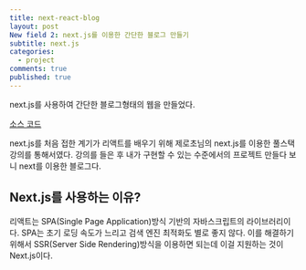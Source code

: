 ```yaml
---
title: next-react-blog
layout: post
New field 2: next.js를 이용한 간단한 블로그 만들기
subtitle: next.js
categories:
  - project
comments: true
published: true
---
```


next.js를 사용하여 간단한 블로그형태의 웹을 만들었다.

[소스 코드](https://github.com/ody0401/next-react-blog)

next.js를 처음 접한 계기가 리액트를 배우기 위해 제로초님의 next.js를 이용한 풀스택 강의를 통해서였다.
강의를 들은 후 내가 구현할 수 있는 수준에서의 프로젝트 만들다 보니 next를 이용한 블로그다.

## Next.js를 사용하는 이유?

리액트는 SPA(Single Page Application)방식 기반의 자바스크립트의 라이브러리이다. SPA는 초기 로딩 속도가 느리고
검색 엔진 최적화도 별로 좋지 않다. 이를 해결하기 위해서 SSR(Server Side Rendering)방식을 이용하면 되는데 이걸
지원하는 것이 Next.js이다.

